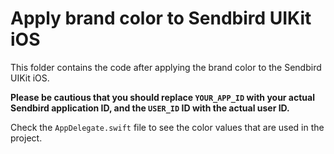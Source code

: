 # Apply brand color to Sendbird UIKit iOS

This folder contains the code after applying the brand color to the Sendbird UIKit iOS.

**Please be cautious that you should replace `YOUR_APP_ID` with your actual Sendbird application ID,
and the `USER_ID` ID with the actual user ID.**

Check the `AppDelegate.swift` file to see the color values that are used in the project.
